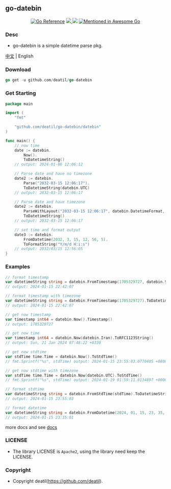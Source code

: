 ## go-datebin

<p align="center">
<a href="https://pkg.go.dev/github.com/deatil/go-datebin"><img src="https://pkg.go.dev/badge/deatil/go-datebin.svg" alt="Go Reference"></a>
<a href="https://codecov.io/gh/deatil/go-datebin" >
    <img src="https://codecov.io/gh/deatil/go-datebin/graph/badge.svg?token=G0PJFOR8IF"/>
</a>
<img src="https://goreportcard.com/badge/github.com/deatil/go-datebin" />
<a href="https://github.com/avelino/awesome-go"><img src="https://awesome.re/mentioned-badge.svg" alt="Mentioned in Awesome Go"></a>
</p>


### Desc

*  go-datebin is a simple datetime parse pkg.

[中文](README_CN.md) | English


### Download

~~~go
go get -u github.com/deatil/go-datebin
~~~


### Get Starting

~~~go
package main

import (
    "fmt"

    "github.com/deatil/go-datebin/datebin"
)

func main() {
    // now time
    date := datebin.
        Now().
        ToDatetimeString()
    // output: 2024-01-06 12:06:12

    // Parse date and have no timezone
    date2 := datebin.
        Parse("2032-03-15 12:06:17").
        ToDatetimeString(datebin.UTC)
    // output: 2032-03-15 12:06:17

    // Parse date and have timezone
    date2 := datebin.
        ParseWithLayout("2032-03-15 12:06:17", datebin.DatetimeFormat, datebin.GMT).
        ToDatetimeString()
    // output: 2032-03-15 12:06:17

    // set time and format output
    date3 := datebin.
        FromDatetime(2032, 3, 15, 12, 56, 5).
        ToFormatString("Y/m/d H:i:s")
    // output: 2032/03/15 12:56:05
}

~~~


### Examples

~~~go
// format timestamp
var datetimeString string = datebin.FromTimestamp(1705329727, datebin.Shanghai).ToDatetimeString()
// output: 2024-01-15 22:42:07

// format timestamp with timezone
var datetimeString string = datebin.FromTimestamp(1705329727).ToDatetimeString(datebin.Shanghai)
// output: 2024-01-15 22:42:07
~~~

~~~go
// get now timestamp
var timestamp int64 = datebin.Now().Timestamp()
// output: 1705329727
~~~

~~~go
// get now time
var timestamp int64 = datebin.Now(datebin.Iran).ToRFC1123String()
// output: Sun, 21 Jan 2024 07:48:22 +0330
~~~

~~~go
// get now stdtime
var stdTime time.Time = datebin.Now().ToStdTime()
// fmt.Sprintf("%s", stdTime) output: 2024-01-15 23:55:03.0770405 +0800 CST

// get now stdtime with timezone
var stdTime time.Time = datebin.Now(datebin.UTC).ToStdTime()
// fmt.Sprintf("%s", stdTime) output: 2024-01-19 01:59:11.8134897 +0000 UTC
~~~

~~~go
// format stdtime
var datetimeString string = datebin.FromStdTime(stdTime).ToDatetimeString()
// output: 2024-01-15 23:55:03
~~~

~~~go
// format datetime
var datetimeString string = datebin.FromDatetime(2024, 01, 15, 23, 35, 01).ToDatetimeString()
// output: 2024-01-15 23:35:01
~~~

more docs and see [docs](example.md)


### LICENSE

*  The library LICENSE is `Apache2`, using the library need keep the LICENSE.


### Copyright

*  Copyright deatil(https://github.com/deatil).
